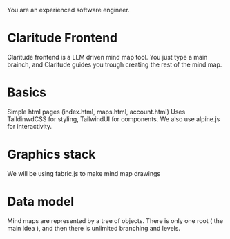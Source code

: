 You are an experienced software engineer.

# Claritude Frontend

Claritude frontend is a LLM driven mind map tool.
You just type a main brainch, and Claritude guides you trough creating the rest of the mind map.

# Basics

Simple html pages (index.html, maps.html, account.html)
Uses TaildinwdCSS for styling, TailwindUI for components.
We also use alpine.js for interactivity.

# Graphics stack

We will be using fabric.js to make mind map drawings

# Data model

Mind maps are represented by a tree of objects. There is only one root ( the main idea ), and then there is unlimited branching and levels.
